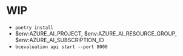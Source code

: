# WIP

- `poetry install`
- $env:AZURE_AI_PROJECT, $env:AZURE_AI_RESOURCE_GROUP, $env:AZURE_AI_SUBSCRIPTION_ID
- `bcevaluation api start --port 8000`


